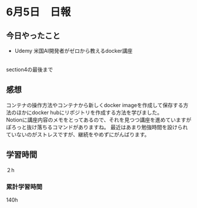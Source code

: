 #  6月5日　日報

##  今日やったこと
* Udemy 米国AI開発者がゼロから教えるdocker講座
<br>
section4の最後まで

##  感想
コンテナの操作方法やコンテナから新しくdocker imageを作成して保存する方法のほかにdocker hubにリポジトリを作成する方法を学びました。
<br>
Notionに講座内容のメモをとってあるので、それを見つつ講座を進めていますがぽろっと抜け落ちるコマンドがありますね。
最近はあまり勉強時間を設けられていないのがストレスですが、継続をやめずにがんばります。

##  学習時間
２h
###  累計学習時間
140h
